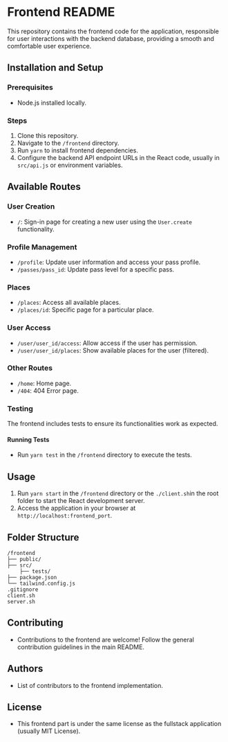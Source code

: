 # Frontend README

This repository contains the frontend code for the application, responsible for user interactions with the backend database, providing a smooth and comfortable user experience.

## Installation and Setup

### Prerequisites
- Node.js installed locally.

### Steps
1. Clone this repository.
2. Navigate to the `/frontend` directory.
3. Run `yarn` to install frontend dependencies.
4. Configure the backend API endpoint URLs in the React code, usually in `src/api.js` or environment variables.

## Available Routes

### User Creation
- `/`: Sign-in page for creating a new user using the `User.create` functionality.

### Profile Management
- `/profile`: Update user information and access your pass profile.
- `/passes/pass_id`: Update pass level for a specific pass.

### Places
- `/places`: Access all available places.
- `/places/id`: Specific page for a particular place.

### User Access
- `/user/user_id/access`: Allow access if the user has permission.
- `/user/user_id/places`: Show available places for the user (filtered).

### Other Routes
- `/home`: Home page.
- `/404`: 404 Error page.

### Testing

The frontend includes tests to ensure its functionalities work as expected.

#### Running Tests
- Run `yarn test` in the `/frontend` directory to execute the tests.

## Usage

1. Run `yarn start` in the `/frontend` directory or the `./client.sh`in the root folder to start the React development server.
2. Access the application in your browser at `http://localhost:frontend_port`.

## Folder Structure

    /frontend
    ├── public/
    ├── src/
        ├── tests/
    ├── package.json
    └── tailwind.config.js
    .gitignore
    client.sh
    server.sh

## Contributing
- Contributions to the frontend are welcome! Follow the general contribution guidelines in the main README.

## Authors
- List of contributors to the frontend implementation.

## License
- This frontend part is under the same license as the fullstack application (usually MIT License).
